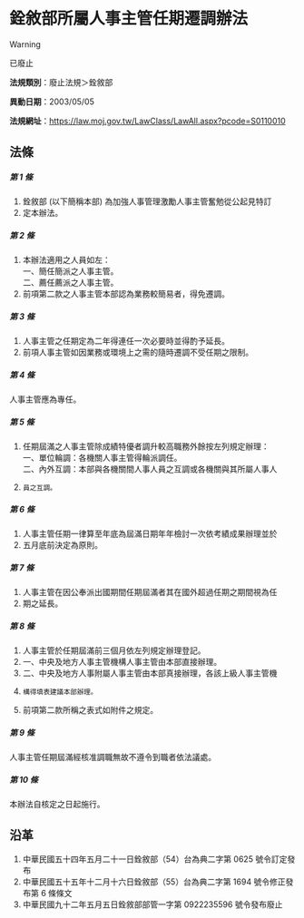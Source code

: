 # 銓敘部所屬人事主管任期遷調辦法


> [!WARNING]
> 已廢止


**法規類別**：廢止法規＞銓敘部

**異動日期**：2003/05/05  

**法規網址**：https://law.moj.gov.tw/LawClass/LawAll.aspx?pcode=S0110010



## 法條
##### 第 1 條
1. 銓敘部 (以下簡稱本部) 為加強人事管理激勵人事主管奮勉從公起見特訂
1. 定本辦法。

##### 第 2 條
1. 本辦法適用之人員如左：  
一、簡任簡派之人事主管。  
二、薦任薦派之人事主管。
1. 前項第二款之人事主管本部認為業務較簡易者，得免遷調。

##### 第 3 條
1. 人事主管之任期定為二年得連任一次必要時並得酌予延長。
1. 前項人事主管如因業務或環境上之需的隨時遷調不受任期之限制。

##### 第 4 條
人事主管應為專任。

##### 第 5 條
1. 任期屆滿之人事主管除成績特優者調升較高職務外餘按左列規定辦理：  
一、單位輪調：各機關人事主管得輪派調任。  
二、內外互調：本部與各機關間人事人員之互調或各機關與其所屬人事人
1.     員之互調。

##### 第 6 條
1. 人事主管任期一律算至年底為屆滿日期年年檢討一次依考績成果辦理並於
1. 五月底前決定為原則。

##### 第 7 條
1. 人事主管在因公奉派出國期間任期屆滿者其在國外超過任期之期間視為任
1. 期之延長。

##### 第 8 條
1. 人事主管於任期屆滿前三個月依左列規定辦理登記。
1. 一、中央及地方人事主管機構人事主管由本部直接辦理。
1. 二、中央及地方人事附屬人事主管由本部真接辦理，各該上級人事主管機
1.     構得填表建議本部辦理。
1. 前項第二款所稱之表式如附件之規定。

##### 第 9 條
人事主管任期屆滿經核准調職無故不遵令到職者依法議處。

##### 第 10 條
本辦法自核定之日起施行。

## 沿革
1. 中華民國五十四年五月二十一日銓敘部（54）台為典二字第 0625 號令訂定發布
1. 中華民國五十五年十二月十六日銓敘部（55）台為典二字第 1694 號令修正發布第 6  條條文
1. 中華民國九十二年五月五日銓敘部部管一字第 0922235596 號令發布廢止
